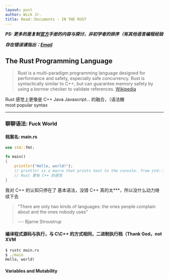 ```yaml
---
layout: post
author: Wick Jr.
title: Read::Documents - IN THE RUST
---
```


***PS: 更多的是复制[官方](https://www.rust-lang.org/learn)手册的内容与探讨，非初学者的排序（有其他语言编程经验***

***存在错误请指出：[Email](mailto:l_.ll@hotmail.com)***
 
## The **Rust** Programming Language

> Rust is a multi-paradigm programming language designed for performance and safety, especially safe concurrency. Rust is syntactically similar to C++, but can guarantee memory safety by using a borrow checker to validate references. [Wikipedia](https://en.wikipedia.org/wiki/Rust_(programming_language))

Rust 感觉上更像是 C++ Java Javascript... 的融合，（语法糖<br>
most popular syntax
<hr>

### 聊聊语法: Fuck World

#### 档案名: main.rs

```rust
use std::fmt;

fn main()
{
    println!("Hello, world!");
    // println! is a macro that prints text to the console. from std::fmt
    // Rust 更有 C++ 的感觉
}
```
我对 C++ 的认知只停在了 基本语法，没错 C++ 真的太\*\*\*，所以没什么动力继续下去

> "There are only two kinds of languages: the ones people complain about and the ones nobody uses"
> 
> --- Bjarne Stroustrup

#### 编译程式源码与执行，与 C\C++ 的方式相同，二进制执行档（Thank God，not XVM
```cmd
$ rustc main.rs
$ ./main
Hello, world!
```
#### Variables and Mutability

```rust
